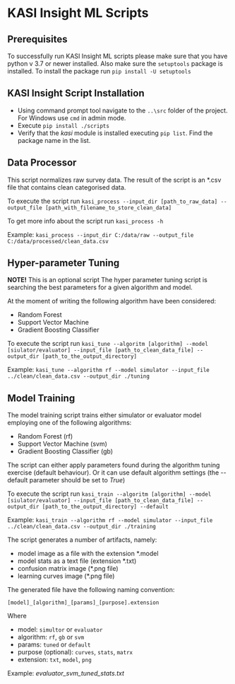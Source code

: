 # KASI Insight ML Scripts

## Prerequisites

To successfully run KASI Insight ML scripts please make sure that you have python v 3.7 or newer installed. Also make sure the `setuptools` package is installed. To install the package run `pip install -U setuptools`


## KASI Insight Script Installation

* Using command prompt tool navigate to the `..\src` folder of the project. For Windows use `cmd` in admin mode.
* Execute `pip install ./scripts`
* Verify that the *kasi* module is installed executing `pip list`. Find the package name in the list.


## Data Processor

This script normalizes raw survey data. The result of the script is an *.csv file that contains clean categorised data. 

To execute the script run `kasi_process --input_dir [path_to_raw_data] --output_file [path_with_filename_to_store_clean_data]`

To get more info about the script run `kasi_process -h`

Example: `kasi_process --input_dir C:/data/raw --output_file C:/data/processed/clean_data.csv`

## Hyper-parameter Tuning

**NOTE!** This is an optional script
The hyper parameter tuning script is searching the best parameters for a given algorithm and model.

At the moment of writing the following algorithm have been considered:

* Random Forest
* Support Vector Machine
* Gradient Boosting Classifier

To execute the script run `kasi_tune --algoritm [algorithm] --model [siulator/evaluator] --input_file [path_to_clean_data_file] --output_dir [path_to_the_output_directory]`

Example: `kasi_tune --algorithm rf --model simulator --input_file ../clean/clean_data.csv --output_dir ./tuning`
 

## Model Training

The model training script trains either simulator or evaluator model employing one of the following algorithms:

* Random Forest (rf)
* Support Vector Machine (svm)
* Gradient Boosting Classifier (gb)

The script can either apply parameters found during the algorithm tuning exercise (default behaviour).
Or it can use default algorithm settings (the --default parameter should be set to *True*)

To execute the script run `kasi_train --algoritm [algorithm] --model [siulator/evaluator] --input_file [path_to_clean_data_file] --output_dir [path_to_the_output_directory] --default`

Example: `kasi_train --algorithm rf --model simulator --input_file ../clean/clean_data.csv --output_dir ./training`

The script generates a number of artifacts, namely:

* model image as a file with the extension *.model
* model stats as a text file (extension *.txt)
* confusion matrix image (*.png file)
* learning curves image (*.png file)

The generated file have the following naming convention:

`[model]_[algorithm]_[params]_[purpose].extension`

Where

- model: `simultor` or `evaluator`
- algorithm: `rf`, `gb` or `svm`
- params: `tuned` or `default`
- purpose (optional): `curves`, `stats`, `matrx`
- extension: `txt`, `model`, `png`

Example: *evaluator_svm_tuned_stats.txt*